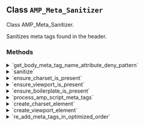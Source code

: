 ## Class `AMP_Meta_Sanitizer`

Class AMP_Meta_Sanitizer.

Sanitizes meta tags found in the header.

### Methods
<details>
<summary>`get_body_meta_tag_name_attribute_deny_pattern`</summary>

```php
private get_body_meta_tag_name_attribute_deny_pattern()
```

Get tag spec for meta tags which are allowed in the body.


</details>
<details>
<summary>`sanitize`</summary>

```php
public sanitize()
```

Sanitize.


</details>
<details>
<summary>`ensure_charset_is_present`</summary>

```php
protected ensure_charset_is_present()
```

Always ensure that we have an HTML 5 charset meta tag.

The charset is set to utf-8, which is what AMP requires.


</details>
<details>
<summary>`ensure_viewport_is_present`</summary>

```php
protected ensure_viewport_is_present()
```

Always ensure we have a viewport tag.

The viewport defaults to &#039;width=device-width&#039;, which is the bare minimum that AMP requires. If there are `@viewport` style rules, these will have been moved into the content attribute of their own meta[name=viewport] tags by the style sanitizer. When there are multiple such meta tags, this method extracts the viewport properties of each and then merges them into a single meta[name=viewport] tag. Any invalid properties will get removed by the tag-and-attribute sanitizer.


</details>
<details>
<summary>`ensure_boilerplate_is_present`</summary>

```php
protected ensure_boilerplate_is_present()
```

Always ensure we have a style[amp-boilerplate] and a noscript&gt;style[amp-boilerplate].

The AMP boilerplate styles should appear at the end of the head: &quot;Finally, specify the AMP boilerplate code. By putting the boilerplate code last, it prevents custom styles from accidentally overriding the boilerplate css rules.&quot;


</details>
<details>
<summary>`process_amp_script_meta_tags`</summary>

```php
protected process_amp_script_meta_tags()
```

Parse and concatenate &lt;amp-script&gt; source meta tags.


</details>
<details>
<summary>`create_charset_element`</summary>

```php
protected create_charset_element()
```

Create a new meta tag for the charset value.


</details>
<details>
<summary>`create_viewport_element`</summary>

```php
protected create_viewport_element( $viewport )
```

Create a new meta tag for the viewport setting.


</details>
<details>
<summary>`re_add_meta_tags_in_optimized_order`</summary>

```php
protected re_add_meta_tags_in_optimized_order()
```

Re-add the meta tags to the &lt;head&gt; node in the optimized order.

The order is defined by the array entries in $this-&gt;meta_tags.
 The optimal loading order for AMP pages is documented at: https://amp.dev/documentation/guides-and-tutorials/optimize-and-measure/optimize_amp/#optimize-the-amp-runtime-loading
 &quot;1. The first tag should be the meta charset tag, followed by any remaining meta tags.&quot;


</details>
